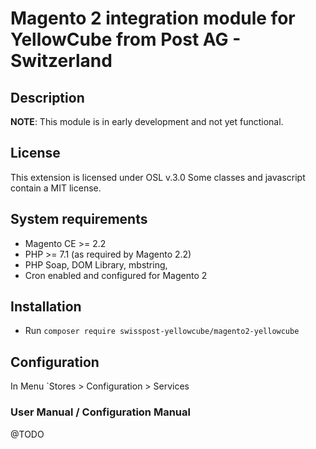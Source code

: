 # Magento 2 integration module for YellowCube from Post AG - Switzerland

## Description

__NOTE__: This module is in early development and not yet functional.

## License

This extension is licensed under OSL v.3.0
Some classes and javascript contain a MIT license.

## System requirements

- Magento CE >= 2.2
- PHP >= 7.1 (as required by Magento 2.2)
- PHP Soap, DOM Library, mbstring,
- Cron enabled and configured for Magento 2

## Installation

- Run `composer require swisspost-yellowcube/magento2-yellowcube`

## Configuration

In Menu `Stores > Configuration > Services

### User Manual / Configuration Manual

@TODO

